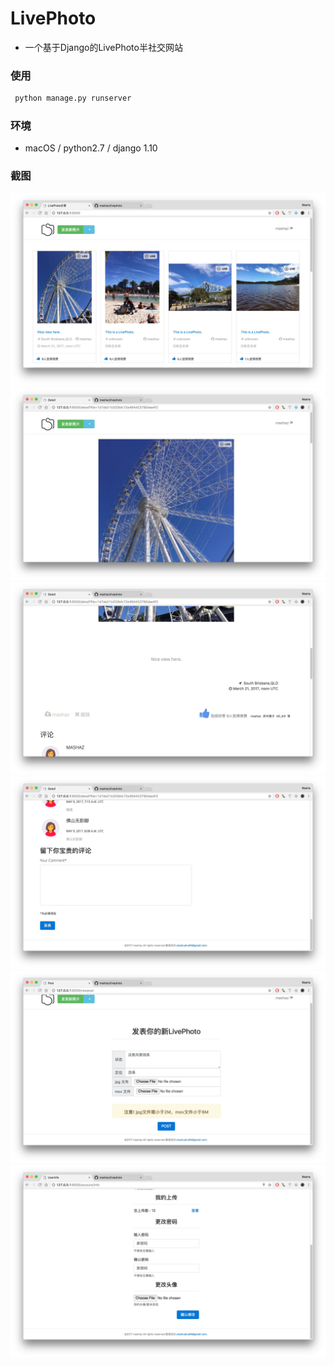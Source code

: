 # LivePhoto

* 一个基于Django的LivePhoto半社交网站

### 使用

```bash
 python manage.py runserver
```

### 环境

* macOS / python2.7 / django 1.10 

### 截图

![main](https://github.com/mashaz/livephoto/blob/master/screenshots/main.jpg?raw=true)
![detail](https://github.com/mashaz/livephoto/blob/master/screenshots/detail1.jpg?raw=true)
![detail](https://github.com/mashaz/livephoto/blob/master/screenshots/detail2.jpg?raw=true)
![detail](https://github.com/mashaz/livephoto/blob/master/screenshots/detail3.jpg?raw=true)
![post](https://github.com/mashaz/livephoto/blob/master/screenshots/post.jpg?raw=true)
![profile](https://github.com/mashaz/livephoto/blob/master/screenshots/profile.jpg?raw=true)